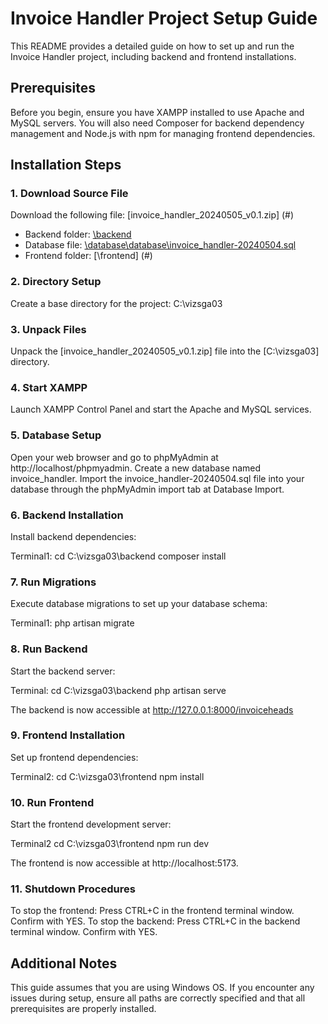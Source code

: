 # Invoice Handler Project Setup Guide

This README provides a detailed guide on how to set up and run the Invoice Handler project, including backend and frontend installations.

## Prerequisites

Before you begin, ensure you have XAMPP installed to use Apache and MySQL servers. You will also need Composer for backend dependency management and Node.js with npm for managing frontend dependencies.

## Installation Steps

### 1. Download Source File

Download the following file: [invoice_handler_20240505_v0.1.zip] (#)

- Backend folder: [\backend](#)
- Database file: [\database\database\invoice_handler-20240504.sql](#)
- Frontend folder: [\frontend] (#)

### 2. Directory Setup

Create a base directory for the project:
C:\vizsga03

### 3. Unpack Files
Unpack the [invoice_handler_20240505_v0.1.zip] file into the [C:\vizsga03] directory.

### 4. Start XAMPP
Launch XAMPP Control Panel and start the Apache and MySQL services.

### 5. Database Setup
Open your web browser and go to phpMyAdmin at http://localhost/phpmyadmin.
Create a new database named invoice_handler.
Import the invoice_handler-20240504.sql file into your database through the phpMyAdmin import tab at Database Import.

### 6. Backend Installation
Install backend dependencies:

Terminal1: 
	cd C:\vizsga03\backend
	composer install

### 7. Run Migrations
Execute database migrations to set up your database schema:

Terminal1:
	php artisan migrate


### 8. Run Backend
Start the backend server:

Terminal:
	cd C:\vizsga03\backend
	php artisan serve
	
The backend is now accessible at http://127.0.0.1:8000/invoiceheads

### 9. Frontend Installation
Set up frontend dependencies:

Terminal2:
	cd C:\vizsga03\frontend
	npm install
	
### 10. Run Frontend
Start the frontend development server:

Terminal2
	cd C:\vizsga03\frontend
	npm run dev

The frontend is now accessible at http://localhost:5173.

### 11. Shutdown Procedures
  To stop the frontend:
	Press CTRL+C in the frontend terminal window.
	Confirm with YES.
  To stop the backend:
	Press CTRL+C in the backend terminal window.
	Confirm with YES.

## Additional Notes
This guide assumes that you are using Windows OS. If you encounter any issues during setup, ensure all paths are correctly specified and that all prerequisites are properly installed.